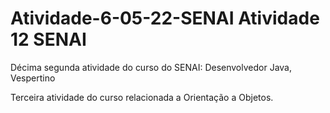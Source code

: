# Atividade-6-05-22-SENAI Atividade 12 SENAI
Décima segunda atividade do curso do SENAI: Desenvolvedor Java, Vespertino

Terceira atividade do curso relacionada a Orientação a Objetos.
